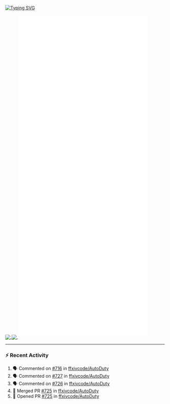 [![Typing SVG](https://readme-typing-svg.demolab.com?font=Fira+Code&duration=1000&pause=1000&multiline=true&repeat=false&width=435&lines=Simon+Latusek+%7C+Gameplay+Engineer)](https://git.io/typing-svg)

<a href="https://github.com/anuraghazra/github-readme-stats">
  <img height=200 align="center" src="https://github-readme-stats.vercel.app/api?username=erdelf&theme=radical" />
</a>
<a href="https://github.com/anuraghazra/convoychat">
  <img height=200 align="center" src="https://streak-stats.demolab.com?user=erdelf&theme=radical&mode=weekly" />
</a>

<picture>
  <img src="/github-metrics.svg" alt="Metrics">
</picture>

---

### :zap: Recent Activity
<!--START_SECTION:activity-->
1. 🗣 Commented on [#716](https://github.com/ffxivcode/AutoDuty/issues/716#issuecomment-2567054824) in [ffxivcode/AutoDuty](https://github.com/ffxivcode/AutoDuty)
2. 🗣 Commented on [#727](https://github.com/ffxivcode/AutoDuty/issues/727#issuecomment-2567052716) in [ffxivcode/AutoDuty](https://github.com/ffxivcode/AutoDuty)
3. 🗣 Commented on [#726](https://github.com/ffxivcode/AutoDuty/issues/726#issuecomment-2566728748) in [ffxivcode/AutoDuty](https://github.com/ffxivcode/AutoDuty)
4. 🎉 Merged PR [#725](https://github.com/ffxivcode/AutoDuty/pull/725) in [ffxivcode/AutoDuty](https://github.com/ffxivcode/AutoDuty)
5. 💪 Opened PR [#725](https://github.com/ffxivcode/AutoDuty/pull/725) in [ffxivcode/AutoDuty](https://github.com/ffxivcode/AutoDuty)
<!--END_SECTION:activity-->

<!--
**erdelf/erdelf** is a ✨ _special_ ✨ repository because its `README.md` (this file) appears on your GitHub profile.

Here are some ideas to get you started:

- 🔭 I’m currently working on ...
- 🌱 I’m currently learning ...
- 👯 I’m looking to collaborate on ...
- 🤔 I’m looking for help with ...
- 💬 Ask me about ...
- 📫 How to reach me: ...
- 😄 Pronouns: ...
- ⚡ Fun fact: ...
-->
